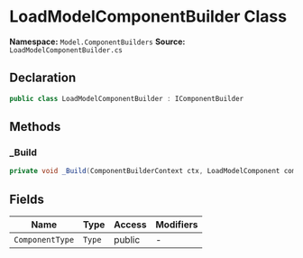 # LoadModelComponentBuilder Class

**Namespace:** `Model.ComponentBuilders`
**Source:** `LoadModelComponentBuilder.cs`

## Declaration

```csharp
public class LoadModelComponentBuilder : IComponentBuilder
```

## Methods

### _Build

```csharp
private void _Build(ComponentBuilderContext ctx, LoadModelComponent component)
```

## Fields

| Name | Type | Access | Modifiers |
|------|------|--------|-----------|
| `ComponentType` | `Type` | public | - |


